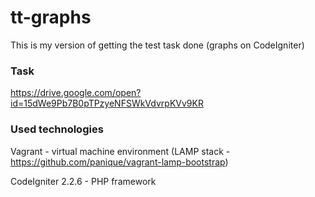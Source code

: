 # tt-graphs
This is my version of getting the test task done (graphs on СodeIgniter)

### Task
https://drive.google.com/open?id=15dWe9Pb7B0pTPzyeNFSWkVdvrpKVv9KR

### Used technologies
Vagrant - virtual machine environment (LAMP stack - https://github.com/panique/vagrant-lamp-bootstrap)

CodeIgniter 2.2.6 - PHP framework
